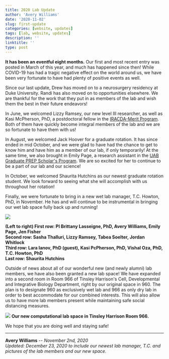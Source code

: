 ```yaml
---
title: 2020 Lab Update
author: 'Avery Williams'
date: '2020-11-02'
slug: first-update
categories: [website, updates]
tags: [lab, website, updates]
description: ''
linktitle: ''
type: post
---
```


**It has been an eventful eight months.** Our first and most recent entry was posted in March of this year, and much has happened since then! While COVID-19 has had a tragic negative effect on the world around us, we have been very fortunate to have had plenty of positive events as well.

Since our last update, Drew has moved on to a neurosurgery residency at Duke University. Randi has also moved on to opportunities elsewhere. We are thankful for the work that they put in as members of the lab and wish them the best in their future endeavors!

In June, we welcomed Lizzy Ramsey, our new level III researcher, as well as Kasi McPherson, PhD, a postdoctoral fellow in the <a href="https://www.uab.edu/meritprogram/" target="_blank">IRACDA-Merit Program</a>. Both of them have quickly become integral members of the lab and we are so fortunate to have them with us!

In August, we welcomed Jack Hoover for a graduate rotation. It has since ended in mid October, and we were glad to have had the chance to get to know him and have him as a member of our lab, if only temporarily! At the same time, we also brought in Emily Page, a research assistant in the <a href="https://www.uab.edu/prep/#:~:text=UAB%20PREP%20Scholar's%20Program%3A,Something%20to%20Think%20About&text=Outcomes%3A%20During%20the%20training%20period,for%20hands%2Don%20research%20projects." target="_blank">UAB Graduate PREP Scholar's Program</a>. We are so excited for her to continue to be a part of our lab and our science!

In October, we welcomed Shaurita Hutchins as our newest graduate rotation student. We look forward to seeing what she will accomplish with us throughout her rotation!

Finally, we were fortunate to bring in a new wet lab manager, T.C. Howton, PhD, in November. He has and will continue to be instrumental in bringing our wet lab space fully back up and running!

![](/blog/2020-11-02-first-update/zoompic.png)

**(Left to right) First row: PI Brittany Lasseigne, PhD, Avery Williams, Emily Page, Jen Fisher**<br>
**Second row: Sasha Thalluri, Lizzy Ramsey, Tabea Soelter, Jordan Whitlock**<br>
**Third row: Lara Ianov, PhD (guest), Kasi PcPherson, PhD, Vishal Oza, PhD, T.C. Howton, PhD**<br>
**Last row: Shaurita Hutchins**

Outside of news about all of our wonderful new (and newly alumni) lab members, we have also been granted a new lab space! We have expanded into a second room in Room 966 of Tinsley Harrison's Cell, Developmental and Integrative Biology Department, right by our original space in 960. The plan is to designate 960 as exclusively wet lab and 966 as only dry lab in order to best accommodate for our combined interests. This will also allow us to have more lab members present while maintaining safe social distancing measures. 

![](/blog/2020-11-02-first-update/labspace.jpg)
**Our new computational lab space in Tinsley Harrison Room 966.**

We hope that you are doing well and staying safe!

---
**Avery Williams** -- _November 2nd, 2020_<br>
*Updated: December 23, 2020 to include our newest lab manager, T.C. and pictures of the lab members and our new space.*